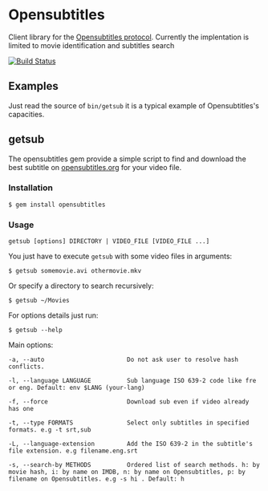 # Opensubtitles

Client library for the [Opensubtitles protocol](http://trac.opensubtitles.org/projects/opensubtitles/wiki/XMLRPC).
Currently the implentation is limited to movie identification and subtitles search

[![Build Status](https://secure.travis-ci.org/evandrojr/opensubtitles.png)](http://travis-ci.org/evandrojr/opensubtitles)

## Examples

Just read the source of `bin/getsub` it is a typical example of Opensubtitles's capacities.

## getsub

The opensubtitles gem provide a simple script to find and download the best subtitle on
[opensubtitles.org](http://www.opensubtitles.org/) for your video file.

### Installation

    $ gem install opensubtitles

### Usage

    getsub [options] DIRECTORY | VIDEO_FILE [VIDEO_FILE ...]

You just have to execute `getsub` with some video files in arguments:

    $ getsub somemovie.avi othermovie.mkv

Or specify a directory to search recursively:

    $ getsub ~/Movies

For options details just run:

    $ getsub --help

Main options:

    -a, --auto                       Do not ask user to resolve hash conflicts.
    
    -l, --language LANGUAGE          Sub language ISO 639-2 code like fre or eng. Default: env $LANG (your-lang)
    
    -f, --force                      Download sub even if video already has one
    
    -t, --type FORMATS               Select only subtitles in specified formats. e.g -t srt,sub
    
    -L, --language-extension         Add the ISO 639-2 in the subtitle's file extension. e.g filename.eng.srt
    
    -s, --search-by METHODS          Ordered list of search methods. h: by movie hash, i: by name on IMDB, n: by name on Opensubtitles, p: by filename on Opensubtitles. e.g -s hi . Default: h

